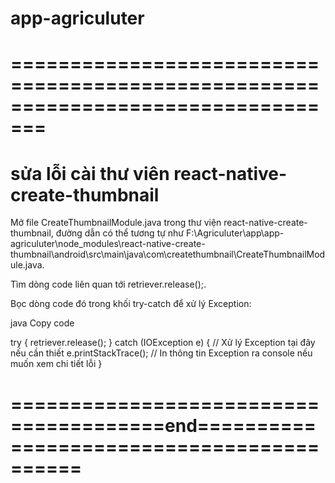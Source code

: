 # app-agriculuter

# =================================================================================

# sửa lỗi cài thư viên react-native-create-thumbnail

Mở file CreateThumbnailModule.java trong thư viện react-native-create-thumbnail, đường dẫn có thể tương tự như F:\Agriculuter\app\app-agriculuter\node_modules\react-native-create-thumbnail\android\src\main\java\com\createthumbnail\CreateThumbnailModule.java.

Tìm dòng code liên quan tới retriever.release();.

Bọc dòng code đó trong khối try-catch để xử lý Exception:

java
Copy code

try {
retriever.release();
} catch (IOException e) {
// Xử lý Exception tại đây nếu cần thiết
e.printStackTrace(); // In thông tin Exception ra console nếu muốn xem chi tiết lỗi
}

# =======================================end==========================================
